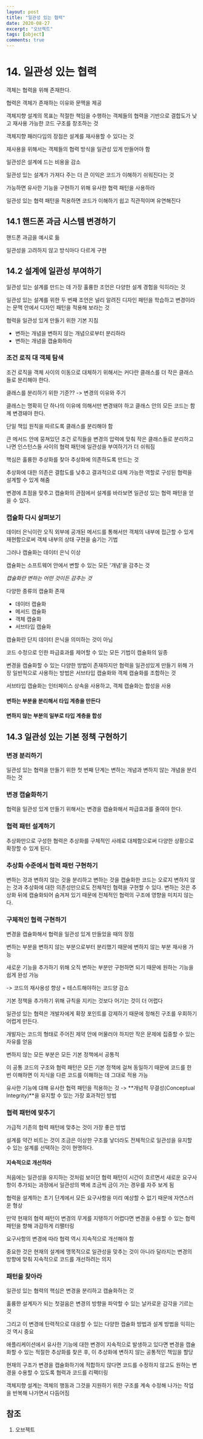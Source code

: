```yaml
---
layout: post
title: "일관성 있는 협력"
date: 2020-08-27
excerpt: "오브젝트"
tags: [object]
comments: true
---
```


# 14. 일관성 있는 협력

객체는 협력을 위해 존재한다.

협력은 객체가 존재하는 이유와 문맥을 제공

객체지향 설계의 목표는 적절한 책임을 수행하는 객체들의 협력을 기반으로 결합도가 낮고 재사용 가능한 코드 구조를 창조하는 것



객체지향 패러다임의 장점은 설계를 재사용할 수 있다는 것

재사용을 위해서는 객체들의 협력 방식을 일관성 있게 만들어야 함

일관성은 설계에 드는 비용을 감소

일관성 있는 설계가 가져다 주는 더 큰 이익은 코드가 이해하기 쉬워진다는 것



가능하면 유사한 기능을 구현하기 위해 유사한 협력 패턴을 사용하라

일관성 있는 협력 패턴을 적용하면 코드가 이해하기 쉽고 직관적이며 유연해진다

## 14.1 핸드폰 과금 시스템 변경하기

핸드폰 과금을 예시로 듦

일관성을 고려하지 않고 방식마다 다르게 구현



## 14.2 설계에 일관성 부여하기

일관성 있는 설계를 만드는 데 가장 훌륭한 조언은 다양한 설계 경험을 익히라는 것

일관성 있는 설계를 위한 두 번째 조언은 널리 알려진 디자인 패턴을 학습하고 변경이라는 문맥 안에서 디자인 패턴을 적용해 보라는 것

협력을 일관성 있게 만들기 위한 기본 지침

- 변하는 개념을 변하지 않는 개념으로부터 분리하라
- 변하는 개념을 캡슐화하라

### 조건 로직 대 객체 탐색

조건 로직을 객체 사이의 이동으로 대체하기 위해서는 커다란 클래스를 더 작은 클래스들로 분리해야 한다.

클래스를 분리하기 위한 기준?? -> 변경의 이유와 주기

클래스는 명확히 단 하나의 이유에 의해서만 변경돼야 하고 클래스 안의 모든 코드는 함께 변경돼야 한다.

단일 책임 원칙을 따르도록 클래스를 분리해야 함



큰 메서드 안에 뭉쳐있던 조건 로직들을 변경의 압력에 맞춰 작은 클래스들로 분리하고 나면 인스턴스들 사이의 협력 패턴에 일관성을 부여하기가 더 쉬워짐



핵심은 훌륭한 추상화를 찾아 추상화에 의존하도록 만드는 것

추상화에 대한 의존은 결합도를 낮추고 결과적으로 대체 가능한 역할로 구성된 협력을 설계할 수 있게 해줌



변경에 초점을 맞추고 캡슐화의 관점에서 설계를 바라보면 일관성 있는 협력 패턴을 얻을 수 있다.

### 캡슐화 다시 살펴보기

데이터 은닉이란 오직 외부에 공개된 메서드를 통해서만 객체의 내부에 접근할 수 있게 재현함으로써 객체 내부의 상태 구현을 숨기는 기법

그러나 캡슐화는 데이터 은닉 이상

캡슐화는 소프트웨어 안에서 변할 수 있는 모든 '개념'을 감추는 것

*캡슐화란 변하는 어떤 것이든 감추는 것*



다양한 종류의 캡슐화 존재

- 데이터 캡슐화
- 메서드 캡슐화
- 객체 캡슐화
- 서브타입 캡슐화



캡슐화란 단지 데이터 은닉을 의미하는 것이 아님

코드 수정으로 인한 파급효과를 제어할 수 있는 모든 기법이 캡슐화의 일종



변경을 캡슐화할 수 있는 다양한 방법이 존재하지만 협력을 일관성있게 만들기 위해 가장 일반적으로 사용하는 방법은 서브타입 캡슐화와 객체 캡슐화를 조합하는 것

서브타입 캡슐화는 인터페이스 상속을 사용하고, 객체 캡슐화는 합성을 사용

#### 변하는 부분을 분리해서 타입 계층을 만든다

#### 변하지 않는 부분의 일부로 타입 계층을 합성

## 14.3 일관성 있는 기본 정책 구현하기

### 변경 분리하기

일관성 있는 협력을 만들기 위한 첫 번째 단계는 변하는 개념과 변하지 않는 개념을 분리하는 것

### 변경 캡슐화하기

협력을 일관성 있게 만들기 위해서는 변경을 캡슐화해서 파급효과를 줄여야 한다.

### 협력 패턴 설계하기

추상화만으로 구성한 협력은 추상화를 구체적인 사례로 대체함으로써 다양한 상황으로 확장할 수 있게 된다.

### 추상화 수준에서 협력 패턴 구현하기

변하는 것과 변하지 않는 것을 분리하고 변하는 것을 캡슐화한 코드는 오로지 변하지 않는 것과 추상화에 대한 의존성만으로도 전체적인 협력을 구현할 수 있다. 변하는 것은 추상화 뒤에 캡슐화되어 숨겨져 있기 때문에 전체적인 협력의 구조에 영향을 미치지 않는다.

### 구체적인 협력 구현하기

변경을 캡슐화해서 협력을 일관성 있게 만들었을 때의 장점

변하는 부분을 변하지 않는 부분으로부터 분리했기 때문에 변하지 않는 부분 재사용 가능

새로운 기능을 추가하기 위해 오직 변하는 부분만 구현하면 되기 때문에 원하는 기능을 쉽게 완성 가능

-> 코드의 재사용성 향상 + 테스트해야하는 코드양 감소



기본 정책을 추가하기 위해 규칙을 지키는 것보다 어기는 것이 더 어렵다

일관성 있는 협력은 개발자에게 확장 포인트를 강제하기 때문에 정해진 구조를 우회하기 어렵게 만든다.

개발자는 코드의 형태로 주어진 제약 안에 머물러야 하지만 작은 문제에 집중할 수 있는 자유를 얻음



변하지 않는 모든 부분은 모든 기본 정책에서 공통적

이 공통 코드의 구조와 협력 패턴은 모든 기본 정책에 걸쳐 동일하기 때문에 코드를 한 번 이해하면 이 지식을 다른 코드를 이해하는 데 그대로 적용 가능



유사한 기능에 대해 유사한 협력 패턴을 적용하는 것 -> **개념적 무결성(Conceptual Integrity)**을 유지할 수 있는 가장 효과적인 방법

### 협력 패턴에 맞추기

가급적 기존의 협력 패턴에 맞추는 것이 가장 좋은 방법

설계를 약간 비트는 것이 조금은 이상한 구조를 낳더라도 전체적으로 일관성을 유지할 수 있는 설계를 선택하는 것이 현명하다.

#### 지속적으로 개선하라

처음에는 일관성을 유지하는 것처럼 보이던 협력 패턴이 시간이 흐르면서 새로운 요구사항이 추가되는 과정에서 일관성의 벽에 조금씩 금이 가는 경우를 자주 보게 됨

협력을 설계하는 초기 단계에서 모든 요구사항을 미리 예상할 수 없기 때문에 자연스러운 형상

만약 현재의 협력 패턴이 변경의 무게를 지탱하기 어렵다면 변경을 수용할 수 있는 협력 패턴을 향해 과감하게 리팰터링

요구사항의 변경에 따라 협력 역시 지속적으로 개선해야 함

중요한 것은 현재의 설계에 맹목적으로 일관성을 맞추는 것이 아니라 달라지는 변경의 방향에 맞춰 지속적으로 코드를 개선하려는 의지

### 패턴을 찾아라

일관성 있는 협력의 핵심은 변경을 분리하고 캡슐화하는 것

훌륭햔 설계자가 되는 첫걸음은 변경의 방향을 파악할 수 있는 날카로운 감각을 기르는 것

그리고 이 변경에 탄력적으로 대응할 수 있는 다양한 캡슐화 방법과 설계 방법을 익히는 것 역시 중요



애플리케이션에서 유사한 기능에 대한 변경이 지속적으로 발생하고 있다면 변경을 캡슐화할 수 있는 적절한 추상화를 찾은 후, 이 추상화에 변하지 않는 공통적인 책임을 할당

현재의 구조가 변경을 캡슐화하기에 적합하지 않다면 코드를 수정하지 않고도 원하는 변경을 수용할 수 있도록 협력과 코드를 리팩터링



객체지향 설계는 객체의 행동과 그것을 지원하기 위한 구조를 계속 수정해 나가는 작업을 반복해 나가면서 다듬어짐

## 참조

1. 오브젝트

